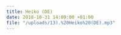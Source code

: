 ```yaml
---
title: Heiko (DE)
date: 2018-10-31 14:09:00 +01:00
file: "/uploads/13).%20Heiko%20(DE).mp3"
---
```



